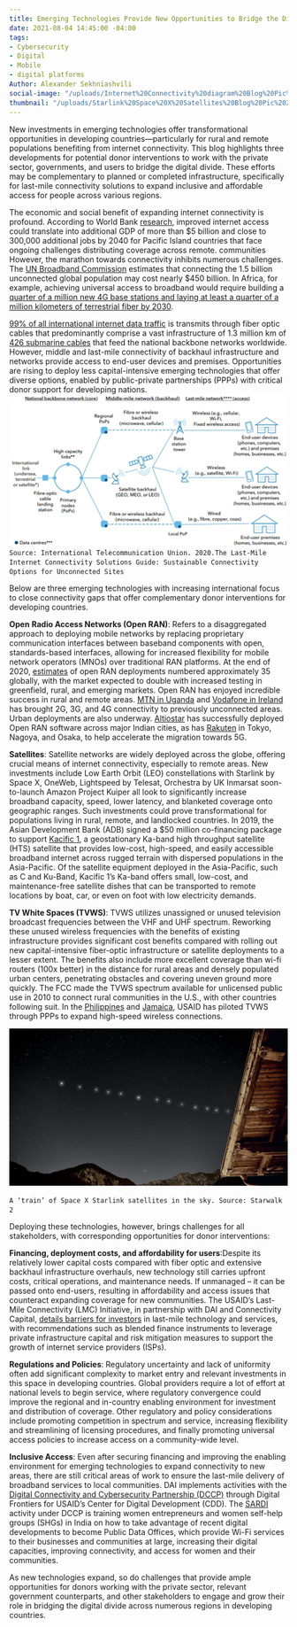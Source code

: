 ```yaml
---
title: Emerging Technologies Provide New Opportunities to Bridge the Digital Divide
date: 2021-08-04 14:45:00 -04:00
tags:
- Cybersecurity
- Digital
- Mobile
- digital platforms
Author: Alexander Sekhniashvili
social-image: "/uploads/Internet%20Connectivity%20diagram%20Blog%20Pic%201.png"
thumbnail: "/uploads/Starlink%20Space%20X%20Satellites%20Blog%20Pic%202.jpg"
---
```


New investments in emerging technologies offer transformational opportunities in developing countries—particularly for rural and remote populations benefiting from internet connectivity. This blog highlights three developments for potential donor interventions to work with the private sector, governments, and users to bridge the digital divide. These efforts may be complementary to planned or completed infrastructure, specifically for last-mile connectivity solutions to expand inclusive and affordable access for people across various regions.

<!--more-->

The economic and social benefit of expanding internet connectivity is profound. According to World Bank [research](https://documents1.worldbank.org/curated/en/479761504687015163/pdf/119401-WP-P154324-PUBLIC.pdf), improved internet access could translate into additional GDP of more than $5 billion and close to 300,000 additional jobs by 2040 for Pacific Island countries that face ongoing challenges distributing coverage across remote. communities However, the marathon towards connectivity inhibits numerous challenges. The [UN Broadband Commission](https://www.itu.int/dms_pub/itu-s/opb/pol/S-POL-BROADBAND.20-2019-PDF-E.pdf) estimates that connecting the 1.5 billion unconnected global population may cost nearly $450 billion. In Africa, for example, achieving universal access to broadband would require building a [quarter of a million new 4G base stations and laying at least a quarter of a million kilometers of terrestrial fiber by 2030](https://www.broadbandcommission.org/Documents/working-groups/DigitalMoonshotforAfrica_Report.pdf).

[99% of all international internet data traffic](https://www.adb.org/sites/default/files/publication/696521/sdwp-076-digital-connectivity-low-earth-orbit-satellite.pdf) is transmits through fiber optic cables that predominantly comprise a vast infrastructure of 1.3 million km of [426 submarine cables](https://www2.telegeography.com/submarine-cable-faqs-frequently-asked-questions) that feed the national backbone networks worldwide. However, middle and last-mile connectivity of backhaul infrastructure and networks provide access to end-user devices and premises. Opportunities are rising to deploy less capital-intensive emerging technologies that offer diverse options, enabled by public-private partnerships (PPPs) with critical donor support for developing nations.
![Internet Connectivity diagram Blog Pic 1.png](/uploads/Internet%20Connectivity%20diagram%20Blog%20Pic%201.png)
`Source: International Telecommunication Union. 2020.The Last-Mile Internet Connectivity Solutions Guide: Sustainable Connectivity Options for Unconnected Sites`

Below are three emerging technologies with increasing international focus to close connectivity gaps that offer complementary donor interventions for developing countries.

**Open** **Radio Access Networks (Open RAN)**: Refers to a disaggregated approach to deploying mobile networks by replacing proprietary communication interfaces between baseband components with open, standards-based interfaces, allowing for increased flexibility for mobile network operators (MNOs) over traditional RAN platforms. At the end of 2020, [estimates](https://www2.deloitte.com/xe/en/insights/industry/technology/technology-media-and-telecom-predictions/2021/radio-access-networks.html/#endnote-sup-1) of open RAN deployments numbered approximately 35 globally, with the market expected to double with increased testing in greenfield, rural, and emerging markets. Open RAN has enjoyed incredible success in rural and remote areas. [MTN in Uganda](https://www.mtn.com/mtn-group-drives-innovative-rural-coverage-using-openran-technology/) and [Vodafone in Ireland](https://n.vodafone.ie/aboutus/press/vodafone-ireland-announces-partnership-with-parallel-wireless.html) has brought 2G, 3G, and 4G connectivity to previously unconnected areas. Urban deployments are also underway. [Altiostar](https://www.altiostar.com/) has successfully deployed Open RAN software across major Indian cities, as has [Rakuten](https://www.fujitsu.com/global/about/resources/news/press-releases/2021/0518-01.html) in Tokyo, Nagoya, and Osaka, to help accelerate the migration towards 5G.

**Satellites**: Satellite networks are widely deployed across the globe, offering crucial means of internet connectivity, especially to remote areas. New investments include Low Earth Orbit (LEO) constellations with Starlink by Space X, OneWeb, Lightspeed by Telesat, Orchestra by UK Inmarsat soon-to-launch Amazon Project Kuiper all look to significantly increase broadband capacity, speed, lower latency, and blanketed coverage onto geographic ranges. Such investments could prove transformational for populations living in rural, remote, and landlocked countries. In 2019, the Asian Development Bank (ADB) signed a $50 million co-financing package to support [Kacific 1](https://kacific.com/), a geostationary Ka-band high throughput satellite (HTS) satellite that provides low-cost, high-speed, and easily accessible broadband internet across rugged terrain with dispersed populations in the Asia-Pacific. Of the satellite equipment deployed in the Asia-Pacific, such as C and Ku-Band, Kacific 1’s Ka-band offers small, low-cost, and maintenance-free satellite dishes that can be transported to remote locations by boat, car, or even on foot with low electricity demands.

**TV White Spaces (TVWS)**: TVWS utilizes unassigned or unused television broadcast frequencies between the VHF and UHF spectrum. Reworking these unused wireless frequencies with the benefits of existing infrastructure provides significant cost benefits compared with rolling out new capital-intensive fiber-optic infrastructure or satellite deployments to a lesser extent. The benefits also include more excellent coverage than wi-fi routers (100x better) in the distance for rural areas and densely populated urban centers, penetrating obstacles and covering uneven ground more quickly. The FCC made the TVWS spectrum available for unlicensed public use in 2010 to connect rural communities in the U.S., with other countries following suit. In the [Philippines](https://www.microsoft.com/en-us/research/project/dynamic-spectrum-and-tv-white-spaces/) and [Jamaica](https://1worldconnected.org/project/lac_tvws_jamaicatvwspilot/lac_tvws_jamaicatvwspilot.pdf), USAID has piloted TVWS through PPPs to expand high-speed wireless connections.

![Starlink Space X Satellites Blog Pic 2.jpg](/uploads/Starlink%20Space%20X%20Satellites%20Blog%20Pic%202.jpg)

`A ‘train’ of Space X Starlink satellites in the sky. Source: Starwalk 2 `

Deploying these technologies, however, brings challenges for all stakeholders, with corresponding opportunities for donor interventions:

**Financing, deployment costs, and affordability for users**:Despite its relatively lower capital costs compared with fiber optic and extensive backhaul infrastructure overhauls, new technology still carries upfront costs, critical operations, and maintenance needs. If unmanaged – it can be passed onto end-users, resulting in affordability and access issues that counteract expanding coverage for new communities. The USAID’s Last-Mile Connectivity (LMC) Initiative, in partnership with DAI and Connectivity Capital, [details barriers for investors](https://www.usaid.gov/sites/default/files/documents/15396/Barriers_to_Investing_in_Last-Mile_Connectivity.pdf) in last-mile technology and services, with recommendations such as blended finance instruments to leverage private infrastructure capital and risk mitigation measures to support the growth of internet service providers (ISPs).

**Regulations and Policies**: Regulatory uncertainty and lack of uniformity often add significant complexity to market entry and relevant investments in this space in developing countries. Global providers require a lot of effort at national levels to begin service, where regulatory convergence could improve the regional and in-country enabling environment for investment and distribution of coverage. Other regulatory and policy considerations include promoting competition in spectrum and service, increasing flexibility and streamlining of licensing procedures, and finally promoting universal access policies to increase access on a community-wide level.

**Inclusive Access**: Even after securing financing and improving the enabling environment for emerging technologies to expand connectivity to new areas, there are still critical areas of work to ensure the last-mile delivery of broadband services to local communities. DAI implements activities with the [Digital Connectivity and Cybersecurity Partnership (DCCP)](https://www.usaid.gov/sites/default/files/documents/DAI-1098_DCCP_Factsheet-FINAL-web.pdf) through Digital Frontiers for USAID’s Center for Digital Development (CDD). The [SARDI](https://www.usaid.gov/sites/default/files/documents/SARDI_Factsheet-4.26.21.pdf) activity under DCCP is training women entrepreneurs and women self-help groups (SHGs) in India on how to take advantage of recent digital developments to become Public Data Offices, which provide Wi-Fi services to their businesses and communities at large, increasing their digital capacities, improving connectivity, and access for women and their communities.

As new technologies expand, so do challenges that provide ample opportunities for donors working with the private sector, relevant government counterparts, and other stakeholders to engage and grow their role in bridging the digital divide across numerous regions in developing countries.